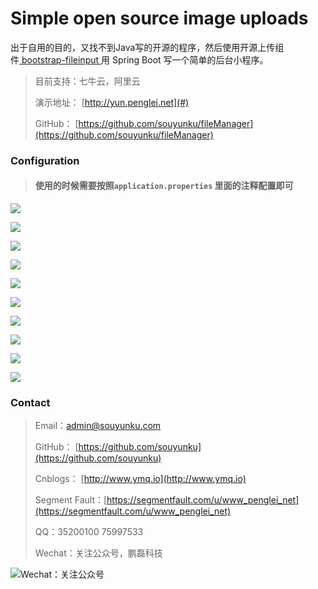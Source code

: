 # Simple open source image uploads

出于自用的目的，又找不到Java写的开源的程序，然后使用开源上传组件[ bootstrap-fileinput ](https://github.com/kartik-v/bootstrap-fileinput/)用 Spring Boot 写一个简单的后台小程序。

> 目前支持：七牛云，阿里云
> 
> 演示地址： [http://yun.penglei.net](#)
> 
> GitHub： [https://github.com/souyunku/fileManager](https://github.com/souyunku/fileManager)


### Configuration

> #### 使用的时候需要按照`application.properties` 里面的注释配置即可

![](https://raw.githubusercontent.com/souyunku/file-manager/master/file-manager/doc/index-0.png)


![](https://raw.githubusercontent.com/souyunku/file-manager/master/file-manager/doc/index-1.png)


![](https://raw.githubusercontent.com/souyunku/file-manager/master/file-manager/doc/index-2.png)


![](https://raw.githubusercontent.com/souyunku/file-manager/master/file-manager/doc/index-3.png)


![](https://raw.githubusercontent.com/souyunku/file-manager/master/file-manager/doc/index-4.png)


![](https://raw.githubusercontent.com/souyunku/file-manager/master/file-manager/doc/index-5.png)


![](https://raw.githubusercontent.com/souyunku/file-manager/master/file-manager/doc/index-6.png)


![](https://raw.githubusercontent.com/souyunku/file-manager/master/file-manager/doc/index-7.png)


![](https://raw.githubusercontent.com/souyunku/file-manager/master/file-manager/doc/index-8.png)


![](https://raw.githubusercontent.com/souyunku/file-manager/master/file-manager/doc/index-9.png)

### Contact

> Email：admin@souyunku.com
> 
> GitHub： [https://github.com/souyunku](https://github.com/souyunku)
> 
> Cnblogs： [http://www.ymq.io](http://www.ymq.io)
> 
> Segment Fault：[https://segmentfault.com/u/www_penglei_net](https://segmentfault.com/u/www_penglei_net)
> 
> QQ：35200100 75997533
> 
> Wechat：关注公众号，鹏磊科技

![Wechat：关注公众号](http://www.ymq.io/images/pengleikeji.jpg "鹏磊科技")



